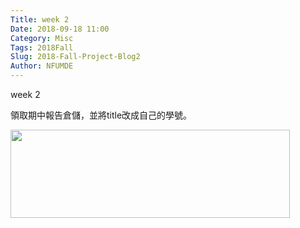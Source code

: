 ```yaml
---
Title: week 2
Date: 2018-09-18 11:00
Category: Misc
Tags: 2018Fall
Slug: 2018-Fall-Project-Blog2
Author: NFUMDE
---
```


week 2

<!-- PELICAN_END_SUMMARY -->

領取期中報告倉儲，並將title改成自己的學號。


<img src="https://mdecadp2018.github.io/site-40623222/images/chrome_2018-10-27_22-34-23.png" width="447" height="141">


